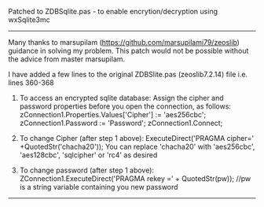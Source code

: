 Patched to ZDBSqlite.pas - to enable encrytion/decryption using wxSqlite3mc
******************************************************************************

Many thanks to marsupilam (https://github.com/marsupilami79/zeoslib) guidance in solving my problem. This patch would not 
be possible without the advice from master marsupilam.

I have added a few lines to the original ZDBSlite.pas (zeoslib7.2.14) file i.e. lines 360-368

1. To access an encrypted sqlite database:
   Assign the cipher and password properties before you open the connection, as follows:
      zConnection1.Properties.Values['Cipher'] := 'aes256cbc';  
      zConnection1.Password := 'Password';
      zConnection1.Connect;
      
  
2. To change Cipher (after step 1 above):
     ExecuteDirect('PRAGMA cipher=' +QuotedStr('chacha20'));
   You can replace 'chacha20' with 'aes256cbc', 'aes128cbc', 'sqlcipher' or 'rc4' as desired
  
  
3. To change password (after step 1 above):
      ZConnection1.ExecuteDirect('PRAGMA rekey =' + QuotedStr(pw)); //pw is a string variable containing you new password    
     
           

***********************************************************************************
